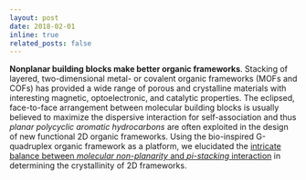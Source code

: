 ```yaml
---
layout: post
date: 2018-02-01
inline: true
related_posts: false
---
```



**Nonplanar building blocks make better organic frameworks**. Stacking of layered, two-dimensional metal- or covalent organic frameworks (MOFs and COFs) has provided a wide range of porous and crystalline materials with interesting magnetic, optoelectronic, and catalytic properties. The eclipsed, face-to-face arrangement between molecular building blocks is usually believed to maximize the dispersive interaction for self-association and thus *planar polycyclic aromatic hydrocarbons* are often exploited in the design of new functional 2D organic frameworks. Using the bio-inspired G-quadruplex organic framework as a platform, we elucidated the [intricate balance between *molecular non-planarity* and *pi-stacking* interaction](https://onlinelibrary.wiley.com/doi/abs/10.1002/anie.201800230) in determining the crystallinity of 2D frameworks.
